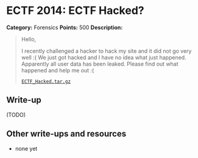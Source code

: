 # ECTF 2014: ECTF Hacked?

**Category:** Forensics
**Points:** 500
**Description:**

> Hello,
>
> I recently challenged a hacker to hack my site and it did not go very well :(
> We just got hacked and I have no idea what just happened. Apparently all user data has been leaked. Please find out what happened and help me out :(
>
> [`ECTF_Hacked.tar.gz`](ECTF_Hacked.tar.gz)

## Write-up

(TODO)

## Other write-ups and resources

* none yet
